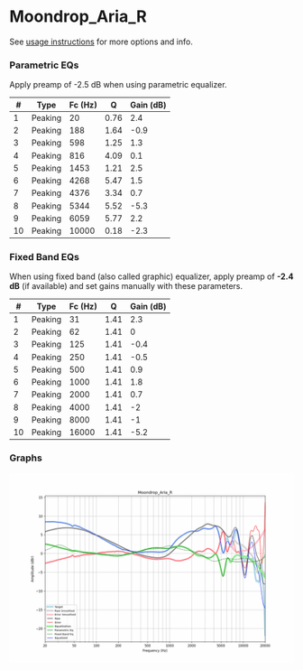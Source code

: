 # Moondrop_Aria_R
See [usage instructions](https://github.com/jaakkopasanen/AutoEq#usage) for more options and info.

### Parametric EQs
Apply preamp of -2.5 dB when using parametric equalizer.

|   # | Type    |   Fc (Hz) |    Q |   Gain (dB) |
|-----|---------|-----------|------|-------------|
|   1 | Peaking |        20 | 0.76 |         2.4 |
|   2 | Peaking |       188 | 1.64 |        -0.9 |
|   3 | Peaking |       598 | 1.25 |         1.3 |
|   4 | Peaking |       816 | 4.09 |         0.1 |
|   5 | Peaking |      1453 | 1.21 |         2.5 |
|   6 | Peaking |      4268 | 5.47 |         1.5 |
|   7 | Peaking |      4376 | 3.34 |         0.7 |
|   8 | Peaking |      5344 | 5.52 |        -5.3 |
|   9 | Peaking |      6059 | 5.77 |         2.2 |
|  10 | Peaking |     10000 | 0.18 |        -2.3 |

### Fixed Band EQs
When using fixed band (also called graphic) equalizer, apply preamp of **-2.4 dB** (if available) and set gains manually with these parameters.

|   # | Type    |   Fc (Hz) |    Q |   Gain (dB) |
|-----|---------|-----------|------|-------------|
|   1 | Peaking |        31 | 1.41 |         2.3 |
|   2 | Peaking |        62 | 1.41 |         0   |
|   3 | Peaking |       125 | 1.41 |        -0.4 |
|   4 | Peaking |       250 | 1.41 |        -0.5 |
|   5 | Peaking |       500 | 1.41 |         0.9 |
|   6 | Peaking |      1000 | 1.41 |         1.8 |
|   7 | Peaking |      2000 | 1.41 |         0.7 |
|   8 | Peaking |      4000 | 1.41 |        -2   |
|   9 | Peaking |      8000 | 1.41 |        -1   |
|  10 | Peaking |     16000 | 1.41 |        -5.2 |

### Graphs
![](./Moondrop_Aria_R.png)
